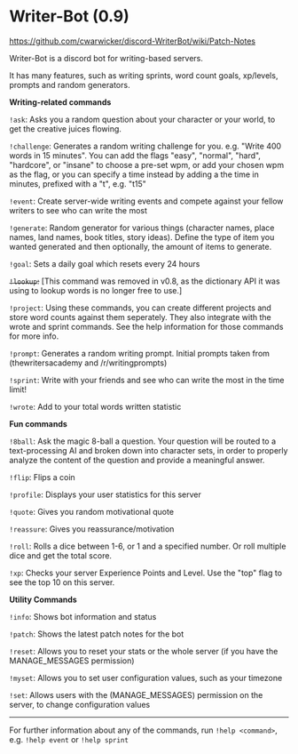 # Writer-Bot (0.9)

https://github.com/cwarwicker/discord-WriterBot/wiki/Patch-Notes

Writer-Bot is a discord bot for writing-based servers.

It has many features, such as writing sprints, word count goals, xp/levels, prompts and random generators.

**Writing-related commands**

`!ask`: Asks you a random question about your character or your world, to get the creative juices flowing.

`!challenge`: Generates a random writing challenge for you. e.g. "Write 400 words in 15 minutes". You can add the flags "easy", "normal", "hard", "hardcore", or "insane" to choose a pre-set wpm, or add your chosen wpm as the flag, or you can specify a time instead by adding a the time in minutes, prefixed with a "t", e.g. "t15"

`!event`: Create server-wide writing events and compete against your fellow writers to see who can write the most

`!generate`: Random generator for various things (character names, place names, land names, book titles, story ideas). Define the type of item you wanted generated and then optionally, the amount of items to generate.

`!goal`: Sets a daily goal which resets every 24 hours

~~`!lookup`:~~ [This command was removed in v0.8, as the dictionary API it was using to lookup words is no longer free to use.]

`!project`: Using these commands, you can create different projects and store word counts against them seperately. They also integrate with the wrote and sprint commands. See the help information for those commands for more info.

`!prompt`: Generates a random writing prompt. Initial prompts taken from (thewritersacademy and /r/writingprompts)

`!sprint`: Write with your friends and see who can write the most in the time limit!

`!wrote`: Add to your total words written statistic


**Fun commands**

`!8ball`: Ask the magic 8-ball a question. Your question will be routed to a text-processing AI and broken down into character sets, in order to properly analyze the content of the question and provide a meaningful answer.

`!flip`: Flips a coin

`!profile`: Displays your user statistics for this server

`!quote`: Gives you random motivational quote

`!reassure`: Gives you reassurance/motivation

`!roll`: Rolls a dice between 1-6, or 1 and a specified number. Or roll multiple dice and get the total score.

`!xp`: Checks your server Experience Points and Level. Use the "top" flag to see the top 10 on this server.


**Utility Commands**

`!info`: Shows bot information and status

`!patch`: Shows the latest patch notes for the bot

`!reset`: Allows you to reset your stats or the whole server (if you have the MANAGE_MESSAGES permission)

`!myset`: Allows you to set user configuration values, such as your timezone

`!set`: Allows users with the (MANAGE_MESSAGES) permission on the server, to change configuration values


***

For further information about any of the commands, run `!help <command>`, e.g. `!help event` or `!help sprint`